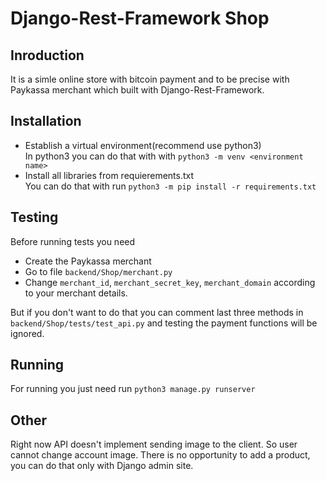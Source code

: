# **Django-Rest-Framework Shop**

## **Inroduction**

It is a simle online store with bitcoin payment and to be precise with Paykassa merchant which built with Django-Rest-Framework.

## **Installation**

* Establish a virtual environment(recommend use python3)  
  In python3 you can do that with with `python3 -m venv <environment name>`
* Install all libraries from requierements.txt  
  You can do that with run `python3 -m pip install -r requirements.txt`

## **Testing**

Before running tests you need
* Create the Paykassa merchant
* Go to file `backend/Shop/merchant.py`
* Change `merchant_id`, `merchant_secret_key`, `merchant_domain` according to your merchant details.

But if you don't want to do that you can comment last three methods in `backend/Shop/tests/test_api.py` and testing the payment functions will be ignored.

## **Running**

For running you just need run `python3 manage.py runserver`

## **Other**

Right now API doesn't implement sending image to the client. So user cannot change account image. There is no opportunity to add a product, you can do that only with Django admin site.
